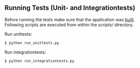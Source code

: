 ## Running Tests (Unit- and Integrationtests)
Before running the tests make sure that the application was [built](modbus-data-logger/docs/README_Build.md).  
Following scripts are executed from within the _scripts/_ directory.  

Run unittests:
```sh
$ python run_unittests.py
```  


Run integrationtests:
```sh
$ python run_integrationtests.py
```